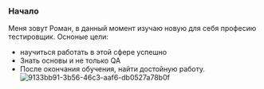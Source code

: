 ### Начало
Меня зовут Роман, в данный момент изучаю новую для себя професию тестировщик. Осноные цели:
* научиться работать в этой сфере успешно
* Знать основы и не только QA
* После окончания обучения, найти достойную работу.
  ![9133bb91-3b56-46c3-aaf6-db0527a78b0f](https://user-images.githubusercontent.com/131597847/235342667-2fd20be0-7768-4bf8-8ad1-73ef07ded26f.jpeg)
